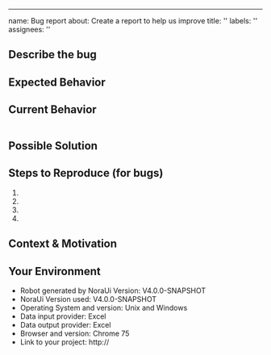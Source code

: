 ---
name: Bug report
about: Create a report to help us improve
title: ''
labels: ''
assignees: ''


<!-- 

Hi,

You are about to create an issue - great!

Please read this first: you'll be more successful.

Before you do so, please consider the following:

 * Use the [stackoverflow support](https://stackoverflow.com/search?q=noraui) forums for questions 
   and discussions which are not related to bug reports or feature requests. 

 * Search for related issues and check the documentation before opening a 
   new issue. https://noraui.github.io

 * If your issue is related to other tools (Cucumber, Selenium, etc.),
   please open an issue on the related tool. Only open an issue here once
   you have confirmed the issue is with NoraUi. 

  * If you are reporting a bug, please provide as much information as you 
    can to help us in solving your problem. 
    

Finally, the sections below are meant as guidance, to help you give the kind of 
information we'll need to help with your issue. Please try your best. 

If a section doesn't seem to fit, just delete it.

-->    
    
## Describe the bug

<!--- Provide a general summary description of the issue. -->
<!--- A clear and concise description of what the bug is. -->

## Expected Behavior

<!--- If you're describing a bug, tell us what should happen -->
<!--- If you're suggesting a change/improvement, tell us how it should work -->
<!--- Feel free to use Given / Then / Then if that helps, but please add some plain-language context, too -->

## Current Behavior

<!--- If describing a bug, tell us what happens that is different to the expected behavior -->
<!--- If suggesting a change/improvement, explain the difference from the current behavior -->

<!--- If you have got some output place it in the code block below, otherwise remove it. -->
```

```
## Possible Solution

<!--- Not obligatory, but suggest a fix/reason for the bug, -->
<!--- or ideas how to implement the addition or change -->

## Steps to Reproduce (for bugs)

<!--- Provide a link to a live example, or an unambiguous set of steps to -->
<!--- reproduce this bug. Include code to reproduce, if relevant -->
1.
2.
3.
4.

## Context & Motivation

<!--- For which company/client do you work? -->
<!--- How has this issue affected you? What are you trying to accomplish? -->
<!--- Providing context helps us come up with a solution that is most useful in the real world -->

## Your Environment

<!--- If you're reporting a bug, include as many relevant details about the environment you experienced the bug in -->
* Robot generated by NoraUi Version: V4.0.0-SNAPSHOT
* NoraUi Version used: V4.0.0-SNAPSHOT
* Operating System and version: Unix and Windows
* Data input provider: Excel
* Data output provider: Excel
* Browser and version: Chrome 75
* Link to your project: http://
